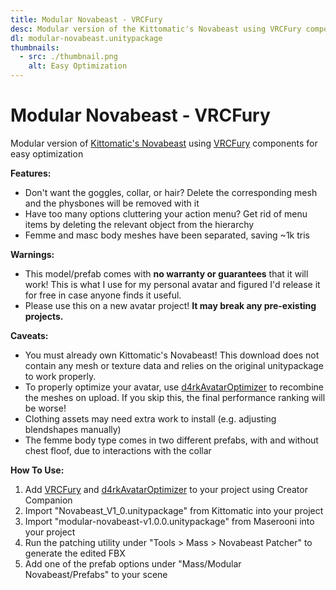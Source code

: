 ```yaml
---
title: Modular Novabeast - VRCFury
desc: Modular version of the Kittomatic's Novabeast using VRCFury components for easy optimization
dl: modular-novabeast.unitypackage
thumbnails:
  - src: ./thumbnail.png
    alt: Easy Optimization
---
```


# Modular Novabeast - VRCFury

Modular version of [Kittomatic's Novabeast](https://jinxxy.com/kittomatic/novabeast) using [VRCFury](https://vrcfury.com/) components for easy optimization

**Features:**

- Don't want the goggles, collar, or hair? Delete the corresponding mesh and the physbones will be removed with it
- Have too many options cluttering your action menu? Get rid of menu items by deleting the relevant object from the hierarchy
- Femme and masc body meshes have been separated, saving ~1k tris

**Warnings:**

- This model/prefab comes with **no warranty or guarantees** that it will work! This is what I use for my personal avatar and figured I'd release it for free in case anyone finds it useful.
- Please use this on a new avatar project! **It may break any pre-existing projects.**

**Caveats:**

- You must already own Kittomatic's Novabeast! This download does not contain any mesh or texture data and relies on the original unitypackage to work properly.
- To properly optimize your avatar, use [d4rkAvatarOptimizer](https://github.com/d4rkc0d3r/d4rkAvatarOptimizer) to recombine the meshes on upload. If you skip this, the final performance ranking will be worse!
- Clothing assets may need extra work to install (e.g. adjusting blendshapes manually)
- The femme body type comes in two different prefabs, with and without chest floof, due to interactions with the collar

**How To Use:**

1. Add [VRCFury](https://vrcfury.com/) and [d4rkAvatarOptimizer](https://github.com/d4rkc0d3r/d4rkAvatarOptimizer) to your project using Creator Companion
1. Import "Novabeast_V1_0.unitypackage" from Kittomatic into your project
1. Import "modular-novabeast-v1.0.0.unitypackage" from Maserooni into your project
1. Run the patching utility under "Tools > Mass > Novabeast Patcher" to generate the edited FBX
1. Add one of the prefab options under "Mass/Modular Novabeast/Prefabs" to your scene
